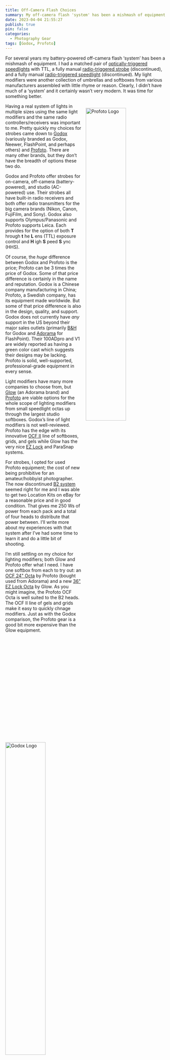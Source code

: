 ```yaml
---
title: Off-Camera Flash Choices
summary: My off-camera flash 'system' has been a mishmash of equipment. Clearly, I didn’t have much of a ‘system’ and it certainly wasn’t very modern. It was time for something better.
date: 2023-04-04 21:55:27
publish: true
pin: false
categories:
  - Photography Gear
tags: [Godox, Profoto]
---
```


For several years my battery-powered off-camera flash ‘system’ has been a mishmash of equipment. I had a matched pair of [optically-triggered speedlights](https://asia.olympus-imaging.com/product/dslr/accessory/flash/fl600r.html) with TTL, a fully manual [radio-triggered strobe](https://www.gavtrain.com/?os_reviews=flashpoint-streaklight-360ws) (discontinued), and a fully manual [radio-triggered speedlight](https://fstoppers.com/reviews/reviews-neewer-tt850-li-ion-flash-8182) (discontinued). My light modifiers were another collection of umbrellas and softboxes from various manufacturers assembled with little rhyme or reason. Clearly, I didn’t have much of a ‘system’ and it certainly wasn’t very modern. It was time for something better.

<!--more-->

<img src="/assets/images/wp-content/uploads/2023/10/profoto-logo.png" alt="Profoto Logo" style="float: right; width: 50%; margin: 1em 0em 1em 1em">

Having a real system of lights in multiple sizes using the same light modifiers and the same radio controllers/receivers was important to me. Pretty quickly my choices for strobes came down to [Godox](https://godox.com/) (variously branded as Godox, Neewer, FlashPoint, and perhaps others) and [Profoto](https://profoto.com/us/products/lights). There are many other brands, but they don’t have the breadth of options these two do.

Godox and Profoto offer strobes for on-camera, off-camera (battery-powered), and studio (AC-powered) use. Their strobes all have built-in radio receivers and both offer radio transmitters for the big camera brands (Nikon, Canon, FujiFilm, and Sony). Godox also supports Olympus/Panasonic and Profoto supports Leica. Each provides for the option of both **T** hrough **t** he **L** ens (TTL) exposure control and **H** igh **S** peed **S** ync (HHS).

<img src="/assets/images/wp-content/uploads/2023/10/image-2.png" alt="Godox Logo" style="float: left; width: 50%; margin: 1em 1em 1em 0em">

Of course, the _huge_ difference between Godox and Profoto is the price; Profoto can be 3 times the price of Godox. Some of that price difference is certainly in the name and reputation. Godox is a Chinese company manufacturing in China; Profoto, a Swedish company, has its equipment made worldwide. But some of that price difference is also in the design, quality, and support. Godox does not currently have _any_ support in the US beyond their major sales outlets (primarily [B&H](https://www.bhphotovideo.com/) for Godox and [Adorama](https://www.adorama.com/) for FlashPoint). Their 100ADpro and V1 are widely reported as having a green color cast which suggests their designs may be lacking. Profoto is solid, well-supported, professional-grade equipment in every sense.

Light modifiers have many more companies to choose from, but [Glow](https://www.adorama.com/brands/Glow) (an Adorama brand) and [Profoto](https://profoto.com/us/products/light-shaping-tools) are viable options for the whole scope of lighting modifiers from small speedlight octas up through the largest studio softboxes. Godox’s line of light modifiers is not well-reviewed. Profoto has the edge with its innovative [OCF II](https://profoto.com/us/tips/the-new-profoto-ocf-ii-modifiers) line of softboxes, grids, and gels while Glow has the very nice [EZ Lock](https://www.adorama.com/g/glow-ez-lock-light-modifiers) and ParaSnap systems.

For strobes, I opted for used Profoto equipment; the cost of new being prohibitive for an amateur/hobbyist photographer. The now discontinued [B2 system](https://profoto.com/int/b2?gclid=Cj0KCQjw8e-gBhD0ARIsAJiDsaXSXr0dQCPueSbEWvz5AoYSkK6_DzhIyJeKUkiP2ZRl2cN2WZzqVnwaAhuXEALw_wcB) seemed right for me and I was able to get two Location Kits on eBay for a reasonable price and in good condition. That gives me 250 Ws of power from each pack and a total of four heads to distribute that power between. I’ll write more about my experiences with that system after I’ve had some time to learn it and do a little bit of shooting.

I’m still settling on my choice for lighting modifiers; both Glow and Profoto offer what I need. I have one softbox from each to try out: an [OCF 24" Octa](https://www.adorama.com/pp101211.html) by Profoto (bought used from Adorama) and a new [36" EZ Lock Octa](https://www.adorama.com/glsbez36octa.html) by Glow. As you might imagine, the Profoto OCF Octa is well suited to the B2 heads. The OCF II line of gels and grids make it easy to quickly chnage modifiers. Just as with the Godox comparison, the Profoto gear is a good bit more expensive than the Glow equipment.
